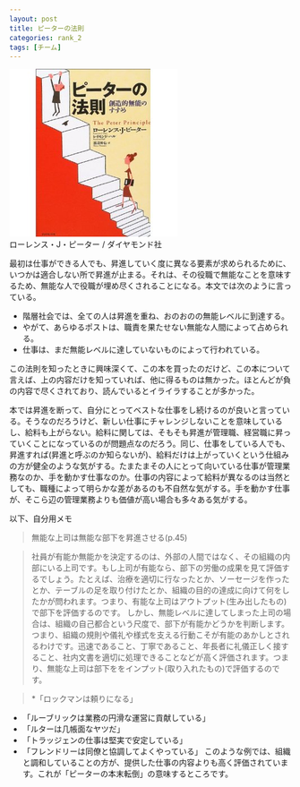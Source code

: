 ```yaml
---
layout: post
title: ピーターの法則
categories: rank_2
tags: [チーム]
---
```



<div class="book"><div class="book_image"><a href="http://www.amazon.co.jp/dp/4478760853"><img src="/images/peter_principle.jpg"></a></div><div class="book_info">ローレンス・J・ピーター / ダイヤモンド社</div><div class="clear"></div></div>

最初は仕事ができる人でも、昇進していく度に異なる要素が求められるために、いつかは適合しない所で昇進が止まる。それは、その役職で無能なことを意味するため、無能な人で役職が埋め尽くされることになる。本文では次のように言っている。

* 階層社会では、全ての人は昇進を重ね、おのおのの無能レベルに到達する。
* やがて、あらゆるポストは、職責を果たせない無能な人間によって占められる。
* 仕事は、まだ無能レベルに達していないものによって行われている。 

この法則を知ったときに興味深くて、この本を買ったのだけど、この本について言えば、上の内容だけを知っていれば、他に得るものは無かった。ほとんどが負の内容で尽くされており、読んでいるとイライラすることが多かった。 

本では昇進を断って、自分にとってベストな仕事をし続けるのが良いと言っている。そうなのだろうけど、新しい仕事にチャレンジしないことを意味しているし、給料も上がらない。給料に関しては、そもそも昇進が管理職、経営職に昇っていくことになっているのが問題点なのだろう。同じ、仕事をしている人でも、昇進すれば(昇進と呼ぶのか知らないが)、給料だけは上がっていくという仕組みの方が健全のような気がする。たまたまその人にとって向いている仕事が管理業務なのか、手を動かす仕事なのか。仕事の内容によって給料が異なるのは当然としても、職種によって明らかな差があるのも不自然な気がする。手を動かす仕事が、そこら辺の管理業務よりも価値が高い場合も多々ある気がする。 

以下、自分用メモ <!--more-->

> 無能な上司は無能な部下を昇進させる(p.45) 

> 社員が有能か無能かを決定するのは、外部の人間ではなく、その組織の内部にいる上司です。もし上司が有能なら、部下の労働の成果を見て評価するでしょう。たとえば、治療を適切に行なったとか、ソーセージを作ったとか、テーブルの足を取り付けたとか、組織の目的の達成に向けて何をしたかが問われます。つまり、有能な上司はアウトプット(生み出したもの)で部下を評価するのです。 
しかし、無能レベルに達してしまった上司の場合は、組織の自己都合という尺度で、部下が有能かどうかを判断します。つまり、組織の規則や儀礼や様式を支える行動こそが有能のあかしとされるわけです。迅速であること、丁寧であること、年長者に礼儀正しく接すること、社内文書を適切に処理できることなどが高く評価されます。つまり、無能な上司は部下ををインプット(取り入れたもの)で評価するのです。 

> *「ロックマンは頼りになる」
* 「ルーブリックは業務の円滑な運営に貢献している」
* 「ルターは几帳面なヤツだ」
* 「トラッジェンの仕事は堅実で安定している」
* 「フレンドリーは同僚と協調してよくやっている」 
このような例では、組織と調和していることの方が、提供した仕事の内容よりも高く評価されています。これが「ピーターの本末転倒」の意味するところです。
